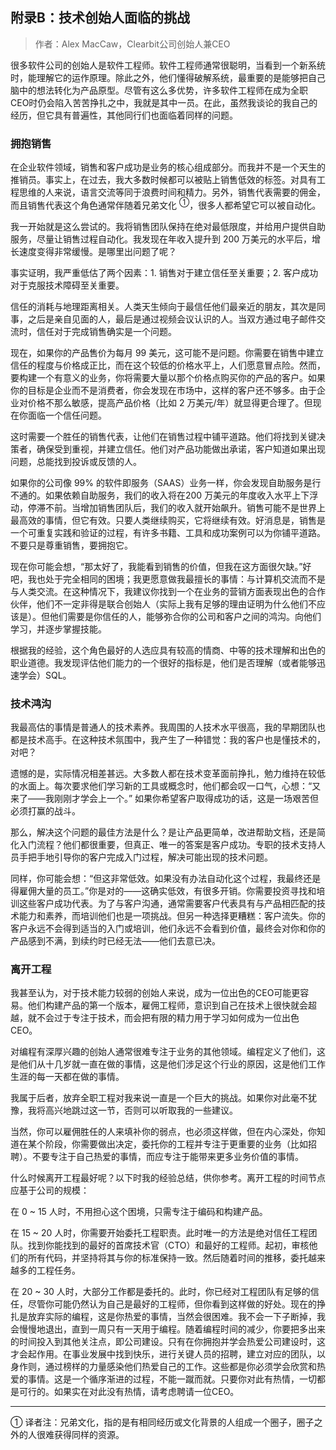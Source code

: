 ## 附录B：技术创始人面临的挑战
> 作者：Alex MacCaw，Clearbit公司创始人兼CEO

很多软件公司的创始人是软件工程师。软件工程师通常很聪明，当看到一个新系统时，能理解它的运作原理。除此之外，他们懂得破解系统，最重要的是能够把自己脑中的想法转化为产品原型。尽管有这么多优势，许多软件工程师在成为全职CEO时仍会陷入苦苦挣扎之中，我就是其中一员。在此，虽然我谈论的我自己的经历，但它具有普遍性，其他同行们也面临着同样的问题。

### 拥抱销售
在企业软件领域，销售和客户成功是业务的核心组成部分。而我并不是一个天生的推销员。事实上，在过去，我大多数时候都可以被贴上销售低效的标签。对具有工程思维的人来说，语言交流等同于浪费时间和精力。另外，销售代表需要的佣金，而且销售代表这个角色通常伴随着兄弟文化 <sup>①</sup>，很多人都希望它可以被自动化。

我一开始就是这么尝试的。我将销售团队保持在绝对最低限度，并给用户提供自助服务，尽量让销售过程自动化。我发现在年收入提升到 200 万美元的水平后，增长速度变得非常缓慢。是哪里出问题了呢？

事实证明，我严重低估了两个因素：1. 销售对于建立信任至关重要；2. 客户成功对于克服技术障碍至关重要。

信任的消耗与地理距离相关。人类天生倾向于最信任他们最亲近的朋友，其次是同事，之后是亲自见面的人，最后是通过视频会议认识的人。当双方通过电子邮件交流时，信任对于完成销售确实是一个问题。

现在，如果你的产品售价为每月 99 美元，这可能不是问题。你需要在销售中建立信任的程度与价格成正比，而在这个较低的价格水平上，人们愿意冒点险。然而，要构建一个有意义的业务，你将需要大量以那个价格点购买你的产品的客户。如果你的目标是企业而不是消费者，你会发现在市场中，这样的客户还不够多。由于企业对价格不那么敏感，提高产品价格（比如 2 万美元/年）就显得更合理了。但现在你面临一个信任问题。

这时需要一个胜任的销售代表，让他们在销售过程中铺平道路。他们将找到关键决策者，确保受到重视，并建立信任。他们对产品功能做出承诺，客户知道如果出现问题，总能找到投诉或反馈的人。

如果你的公司像 99% 的软件即服务（SAAS）业务一样，你会发现自助服务是行不通的。如果依赖自助服务，我们的收入将在200 万美元的年度收入水平上下浮动，停滞不前。当增加销售团队后，我们的收入就开始飙升。销售可能不是世界上最高效的事情，但它有效。只要人类继续购买，它将继续有效。好消息是，销售是一个可重复实践和验证的过程，有许多书籍、工具和成功案例可以为你铺平道路。不要只是尊重销售，要拥抱它。

现在你可能会想，“那太好了，我能看到销售的价值，但我在这方面很欠缺。”好吧，我也处于完全相同的困境；我更愿意做我最擅长的事情：与计算机交流而不是与人类交流。在这种情况下，我建议你找到一个在业务的营销方面表现出色的合作伙伴，他们不一定非得是联合创始人（实际上我有足够的理由证明为什么他们不应该是）。但他们需要是你信任的人，能够弥合你的公司和客户之间的鸿沟。向他们学习，并逐步掌握技能。

根据我的经验，这个角色最好的人选应具有较高的情商、中等的技术理解和出色的职业道德。我发现评估他们能力的一个很好的指标是，他们是否理解（或者能够迅速学会）SQL。


### 技术鸿沟
我最高估的事情是普通人的技术素养。我周围的人技术水平很高，我的早期团队也都是技术高手。在这种技术氛围中，我产生了一种错觉：我的客户也是懂技术的，对吧？

遗憾的是，实际情况相差甚远。大多数人都在技术变革面前挣扎，勉力维持在较低的水面上。每次要求他们学习新的工具或概念时，他们都会叹一口气，心想：“又来了——我刚刚才学会上一个。” 如果你希望客户取得成功的话，这是一场艰苦但必须打赢的战斗。

那么，解决这个问题的最佳方法是什么？是让产品更简单，改进帮助文档，还是简化入门流程？他们都很重要，但真正、唯一的答案是客户成功。专职的技术支持人员手把手地引导你的客户完成入门过程，解决可能出现的技术问题。

同样，你可能会想：“但这非常低效。如果没有办法自动化这个过程，我最终还是得雇佣大量的员工。”你是对的——这确实低效，有很多开销。你需要投资寻找和培训这些客户成功代表。为了与客户沟通，通常需要客户代表具有与产品相匹配的技术能力和素养，而培训他们也是一项挑战。但另一种选择更糟糕：客户流失。你的客户永远不会得到适当的入门或培训，他们永远不会看到价值，最终会对你和你的产品感到不满，到续约时已经无法——他们去意已决。


### 离开工程
我甚至认为，对于技术能力较弱的创始人来说，成为一位出色的CEO可能更容易。他们构建产品的第一个版本，雇佣工程师，意识到自己在技术上很快就会超越，就不会过于专注于技术，而会把有限的精力用于学习如何成为一位出色CEO。

对编程有深厚兴趣的创始人通常很难专注于业务的其他领域。编程定义了他们，这是他们从十几岁就一直在做的事情，这是他们涉足这个行业的原因，这是他们工作生涯的每一天都在做的事情。

我属于后者，放弃全职工程对我来说一直是一个巨大的挑战。如果你对此毫不犹豫，我将高兴地跳过这一节，否则可以听取我的一些建议。

当然，你可以雇佣胜任的人来填补你的弱点，也必须这样做，但在内心深处，你知道在某个阶段，你需要做出决定，委托你的工程并专注于更重要的业务（比如招聘）。不要专注于自己热爱的事情，而应专注于能带来更多业务价值的事情。

什么时候离开工程最好呢？以下时我的经验总结，供你参考。离开工程的时间节点应基于公司的规模：

在 0 ~ 15 人时，不用担心这个困境，只需专注于编码和构建产品。

在 15 ~ 20 人时，你需要开始委托工程职责。此时唯一的方法是绝对信任工程团队。找到你能找到的最好的首席技术官（CTO）和最好的工程师。起初，审核他们的所有代码，并坚持将其与你的标准保持一致。然后随着时间的推移，委托越来越多的工程任务。

在 20 ~ 30 人时，大部分工作都是委托的。此时，你已经对工程团队有足够的信任，尽管你可能仍然认为自己是最好的工程师，但你看到这样做的好处。现在的挣扎是放弃实际的编程，这是你热爱的事情，当然会很困难。我不会一下子断掉，我会慢慢地退出，直到一周只有一天用于编程。随着编程时间的减少，你要把多出来的时间投入到其他关注点，即公司建设。只有在你拥抱并学会热爱公司建设时，这才会起作用。在事业发展中找到快乐，进行关键人员的招聘，建立对应的团队，以身作则，通过榜样的力量感染他们热爱自己的工作。这些都是你必须学会欣赏和热爱的事情。这是一个循序渐进的过程，不能一蹴而就。只要你对此有热情，一切都是可行的。如果实在对此没有热情，请考虑聘请一位CEO。
<br>


___

①  译者注：兄弟文化，指的是有相同经历或文化背景的人组成一个圈子，圈子之外的人很难获得同样的资源。